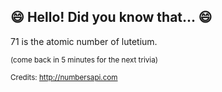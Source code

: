 ## :smile: Hello! Did you know that... :smile:
71 is the atomic number of lutetium.

<sup>(come back in 5 minutes for the next trivia)</sup>


<sup>Credits: http://numbersapi.com</sup>
